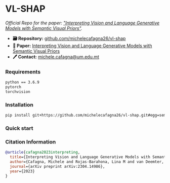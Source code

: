 # VL-SHAP
*Official Repo for the paper: ["Interpreting Vision and Language Generative Models with Semantic Visual Priors"](https://arxiv.org/abs/2304.14986).*

- **🗃️ Repository:** [github.com/michelecafagna26/vl-shap](https://github.com/michelecafagna26/vl-shap)
- **📜 Paper:** [Interpreting Vision and Language Generative Models with Semantic Visual Priors](https://arxiv.org/abs/2304.14986)
- **🖊️ Contact:** michele.cafagna@um.edu.mt


### Requirements

```txt
python == 3.6.9
pytorch
torchvision
```

### Installation

```bash
pip install git+https://github.com/michelecafagna26/vl-shap.git#egg=semshap
```

### Quick start

### Citation Information

```BibTeX
@article{cafagna2023interpreting,
  title={Interpreting Vision and Language Generative Models with Semantic Visual Priors},
  author={Cafagna, Michele and Rojas-Barahona, Lina M and van Deemter, Kees and Gatt, Albert},
  journal={arXiv preprint arXiv:2304.14986},
  year={2023}
}
```